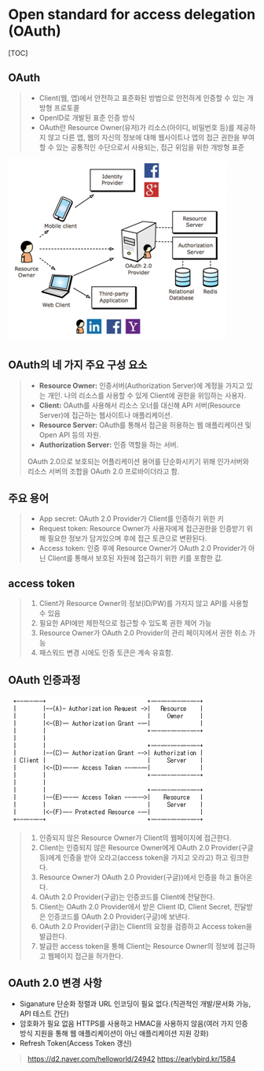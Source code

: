 
# Open standard for access delegation (OAuth)

[TOC]

## OAuth
> - Client(웹, 앱)에서 안전하고 표준화된 방법으로 안전하게 인증할 수 있는 개방형 프로토콜
> - OpenID로 개발된 표준 인증 방식
> - OAuth란 Resource Owner(유저)가 리소스(아이디, 비밀번호 등)를 제공하지 않고 다른 앱, 웹의 자신의 정보에 대해 웹사이트나 앱의 접근 권한을 부여할 수 있는 공통적인 수단으로서 사용되는, 접근 위임을 위한 개방형 표준

![ex_screenshot](./img/oauth_rel.png)

## OAuth의 네 가지 주요 구성 요소
> - **Resource Owner:** 인증서버(Authorization Server)에 계정을 가지고 있는 개인.
>   나의 리소스를 사용할 수 있게 Client에 권한을 위임하는 사용자.
> - **Client:** OAuth를 사용해서 리소스 오너를 대신해 API 서버(Resource Server)에 접근하는 웹사이트나 애플리케이션.
> - **Resource Server:** OAuth를 통해서 접근을 허용하는 웹 애플리케이션 및 Open API 등의 자원.
> - **Authorization Server:** 인증 역할을 하는 서버.
>
> OAuth 2.0으로 보호되는 어플리케이션 용어를 단순화시키기 위해 인가서버와 리소스 서버의 조합을 OAuth 2.0 프로바이더라고 함.
>
## 주요 용어

>- App secret: OAuth 2.0 Provider가 Client를 인증하기 위한 키
>- Request token: Resource Owner가 사용자에게 접근권한을 인증받기 위해 필요한 정보가 담겨있으며 후에 접근 토큰으로 변환된다.
>- Access token: 인증 후에 Resource Owner가 OAuth 2.0 Provider가 아닌 Client를 통해서 보호된 자원에 접근하기 위한 키를 포함한 값.

## access token
> 1. Client가 Resource Owner의 정보(ID/PW)를 가지지 않고 API를 사용할 수 있음
> 2. 필요한 API에만 제한적으로 접근할 수 있도록 권한 제어 가능
> 3. Resource Owner가 OAuth 2.0 Provider의 관리 페이지에서 권한 취소 가능
> 4. 패스워드 변경 시에도 인증 토큰은 계속 유효함.


## OAuth 인증과정
![ex_screenshot](./img/oauth_action.png)

> 1. 인증되지 않은 Resource Owner가 Client의 웹페이지에 접근한다.
> 2. Client는 인증되지 않은 Resource Owner에게 OAuth 2.0 Provider(구글 등)에게 인증을 받아 오라고(access token을 가지고 오라고) 하고 링크한다.
> 3. Resource Owner가 OAuth 2.0 Provider(구글))에서 인증을 하고 돌아온다.
> 4. OAuth 2.0 Provider(구글)는 인증코드를 Client에 전달한다.
> 5. Client는 OAuth 2.0 Provider에서 받은 Client ID, Client Secret, 전달받은 인증코드를 OAuth 2.0 Provider(구글)에 보낸다.
> 6. OAuth 2.0 Provider(구글)는 Client의 요청을 검증하고 Access token을 발급한다.
> 7. 발급한 access token을 통해 Client는 Resource Owner의 정보에 접근하고 웹페이지 접근을 허가한다.

## OAuth 2.0 변경 사항
- Siganature 단순화 정렬과 URL 인코딩이 필요 없다.(직관적인 개발/문서화 가능, API 테스트 간단)
- 암호화가 필요 없음 HTTPS를 사용하고 HMAC을 사용하지 않음(여러 가지 인증 방식 지원을 통해 웹 애플리케이션이 아닌 애플리케이션 지원 강화)
- Refresh Token(Access Token 갱신)




> https://d2.naver.com/helloworld/24942
> https://earlybird.kr/1584
